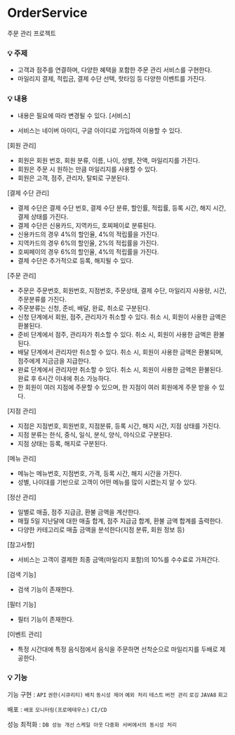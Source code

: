 # OrderService
주문 관리 프로젝트

### 💡 주제
- 고객과 점주를 연결하며, 다양한 혜택을 포함한 주문 관리 서비스를 구현한다.
- 마일리지 결제, 적립금, 결제 수단 선택, 핫타임 등 다양한 이벤트를 가진다.

### 💡 내용
- 내용은 필요에 따라 변경될 수 있다.
[서비스]

- 서비스는 네이버 아이디, 구글 아이디로 가입하여 이용할 수 있다.

[회원 관리]

- 회원은 회원 번호, 회원 분류, 이름, 나이, 성별, 잔액, 마일리지를 가진다.
- 회원은 주문 시 원하는 만큼 마일리지를 사용할 수 있다.
- 회원은 고객, 점주, 관리자, 탈퇴로 구분된다.

[결제 수단 관리]

- 결제 수단은 결제 수단 번호, 결제 수단 분류, 할인률, 적립률, 등록 시간, 해지 시간, 결제 상태를 가진다.
- 결제 수단은 신용카드, 지역카드, 호찌페이로 분류된다.
- 신용카드의 경우 4%의 할인율, 4%의 적립률을 가진다.
- 지역카드의 경우 6%의 할인율, 2%의 적립률을 가진다.
- 호찌페이의 경우 6%의 할인율, 4%의 적립률을 가진다.
- 결제 수단은 추가적으로 등록, 해지될 수 있다.

[주문 관리]

- 주문은 주문번호, 회원번호, 지점번호, 주문상태, 결제 수단, 마일리지 사용량, 시간, 주문분류를 가진다.
- 주문분류는 신청, 준비, 배달, 완료, 취소로 구분된다.
- 신청 단계에서 회원, 점주, 관리자가 취소할 수 있다. 취소 시, 회원이 사용한 금액은 환불된다.
- 준비 단계에서 점주, 관리자가 취소할 수 있다. 취소 시, 회원이 사용한 금액은 환불된다.
- 배달 단계에서 관리자만 취소할 수 있다. 취소 시, 회원이 사용한 금액은 환불되며, 점주에게 지금금을 지급한다.
- 완료 단계에서 관리자만 취소할 수 있다. 취소 시, 회원이 사용한 금액은 환불된다. 완료 후 6시간 이내에 취소 가능하다.
- 한 회원이 여러 지점에 주문할 수 있으며, 한 지점이 여러 회원에게 주문 받을 수 있다.

[지점 관리]

- 지점은 지점번호, 회원번호, 지점분류, 등록 시간, 해지 시간, 지점 상태를 가진다.
- 지점 분류는 한식, 중식, 일식, 분식, 양식, 야식으로 구분된다.
- 지점 상태는 등록, 해지로 구분된다.

[메뉴 관리]

- 메뉴는 메뉴번호, 지점번호, 가격, 등록 시간, 해지 시간을 가진다.
- 성별, 나이대를 기반으로 고객이 어떤 메뉴를 많이 시켰는지 알 수 있다.

[정산 관리]

- 일별로 매출, 점주 지급금, 환불 금액을 계산한다.
- 매월 5일 지난달에 대한 매출 합계, 점주 지급금 합계, 환불 금액 합계를 출력한다.
- 다양한 카테고리로 매출 금액을 분석한다(지점 분류, 회원 정보 등)

[참고사항]

- 서비스는 고객이 결제한 최종 금액(마일리지 포함)의 10%를 수수료로 가져간다.

[검색 기능]

- 검색 기능이 존재한다.

[필터 기능]

- 필터 기능이 존재한다.

[이벤트 관리]

- 특정 시간대에 특정 음식점에서 음식을 주문하면 선착순으로 마일리지를 두배로 제공한다.

### 💡 기능

기능 구현 : `API` `권한(시큐리티)` `배치` `동시성 제어` `예외 처리` `테스트` `버전 관리` `로깅` `JAVA8` `회고`

배포 : `배포` `모니터링(프로메테우스)` `CI/CD`

성능 최적화 : `DB 성능 개선` `스케일 아웃` `다중화 서버에서의 동시성 처리`

